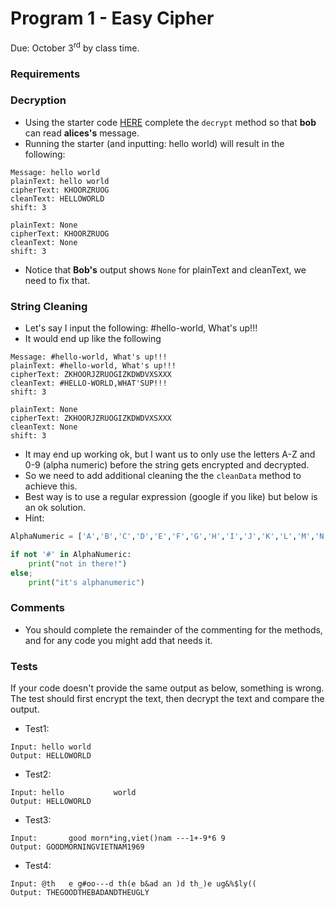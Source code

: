 # Program 1 - Easy Cipher
Due: October 3<sup>rd</sup> by class time.

### Requirements

### Decryption
- Using the starter code [HERE](../simple_cipher_starter.py) complete the `decrypt` method so that **bob** can read **alices's** message.
- Running the starter (and inputting: hello world) will result in the following:

```
Message: hello world
plainText: hello world
cipherText: KHOORZRUOG
cleanText: HELLOWORLD
shift: 3

plainText: None
cipherText: KHOORZRUOG
cleanText: None
shift: 3
```

- Notice that **Bob's** output shows `None` for plainText and cleanText, we need to fix that. 

### String Cleaning

- Let's say I input the following: #hello-world, What's up!!!
- It would end up like the following

```
Message: #hello-world, What's up!!!
plainText: #hello-world, What's up!!!
cipherText: ZKHOORJZRUOGIZKDWDVXSXXX
cleanText: #HELLO-WORLD,WHAT'SUP!!!
shift: 3

plainText: None
cipherText: ZKHOORJZRUOGIZKDWDVXSXXX
cleanText: None
shift: 3
```

- It may end up working ok, but I want us to only use the letters A-Z and 0-9 (alpha numeric) before the string gets encrypted and decrypted. 
- So we need to add additional cleaning the the `cleanData` method to achieve this. 
- Best way is to use a regular expression (google if you like) but below is an ok solution.
- Hint: 

```python
AlphaNumeric = ['A','B','C','D','E','F','G','H','I','J','K','L','M','N','O','P','Q','R','S','T','U','V','W','X','Y','Z','0','1','2','3','4','5','6','7','8','9']

if not '#' in AlphaNumeric:
    print("not in there!")
else;
    print("it's alphanumeric") 
```

### Comments

- You should complete the remainder of the commenting for the methods, and for any code you might add that needs it.


### Tests

If your code doesn't provide the same output as below, something is wrong. The test 
should first encrypt the text, then decrypt the text and compare the output.

- Test1:

```
Input: hello world
Output: HELLOWORLD
```

- Test2:
```
Input: hello           world
Output: HELLOWORLD
```

- Test3:
```
Input:       good morn*ing,viet()nam ---1+-9*6 9
Output: GOODMORNINGVIETNAM1969
```

- Test4:
```
Input: @th   e g#oo---d th(e b&ad an )d th_)e ug&%$ly((
Output: THEGOODTHEBADANDTHEUGLY
```


